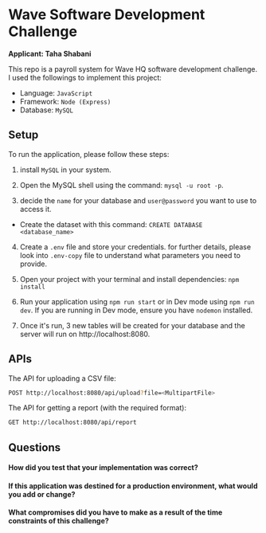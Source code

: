 # Wave Software Development Challenge

**Applicant: Taha Shabani**

This repo is a payroll system for Wave HQ software development challenge. I used the followings to implement this project:

-   Language: `JavaScript`
-   Framework: `Node (Express)`
-   Database: `MySQL`

## Setup

To run the application, please follow these steps:

1. install `MySQL` in your system.

2. Open the MySQL shell using the command: `mysql -u root -p`.

3. decide the `name` for your database and `user@password` you want to use to access it.

-   Create the dataset with this command: `CREATE DATABASE <database_name>`

4. Create a `.env` file and store your credentials. for further details, please look into `.env-copy` file to understand what parameters you need to provide.

5. Open your project with your terminal and install dependencies: `npm install`

6. Run your application using `npm run start` or in Dev mode using `npm run dev`. If you are running in Dev mode, ensure you have `nodemon` installed.

7. Once it's run, 3 new tables will be created for your database and the server will run on http://localhost:8080.

## APIs

The API for uploading a CSV file:

```bash
POST http://localhost:8080/api/upload?file=<MultipartFile>
```

The API for getting a report (with the required format):

```bash
GET http://localhost:8080/api/report
```

## Questions

#### How did you test that your implementation was correct?



#### If this application was destined for a production environment, what would you add or change?



#### What compromises did you have to make as a result of the time constraints of this challenge?


